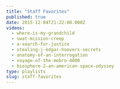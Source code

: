 ```yaml
---
title: "Staff Favorites"
published: true
date: 2015-12-04T21:22:00.000Z
videos:
  - where-is-my-grandchild
  - swat-mission-creep
  - a-search-for-justice
  - stealing-j-edgar-hoovers-secrets
  - anatomy-of-an-interrogation
  - voyage-of-the-mobro-4000
  - biosphere-2-an-american-space-odyssey
type: playlists
slug: staff-favorites
---
```

